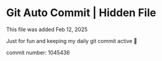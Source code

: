 # Git Auto Commit | Hidden File

This file was added Feb 12, 2025

Just for fun and keeping my daily git commit active 🤪

commit number: 1045436

